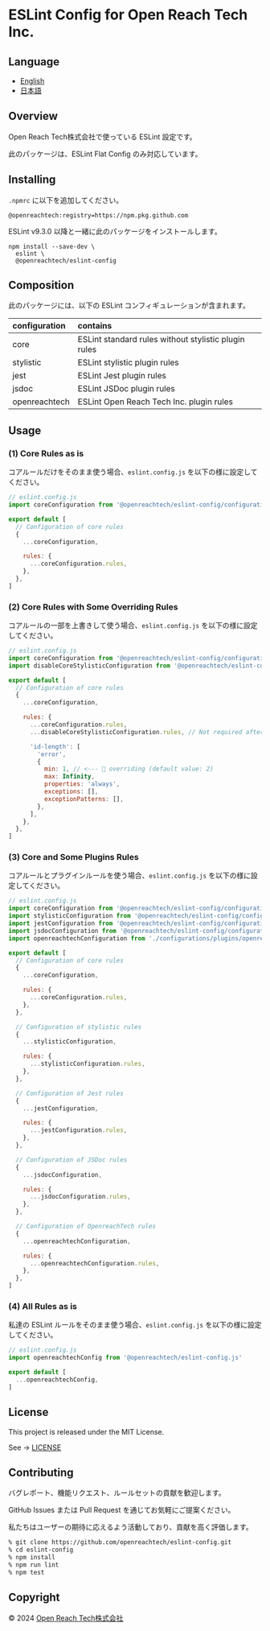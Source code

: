 # ESLint Config for Open Reach Tech Inc.

## Language

* [English](./README.md)
* [日本語](./README.ja.md)

## Overview

Open Reach Tech株式会社で使っている ESLint 設定です。

此のパッケージは、ESLint Flat Config のみ対応しています。

## Installing

`.npmrc` に以下を追加してください。

```
@openreachtech:registry=https://npm.pkg.github.com
```

ESLint v9.3.0 以降と一緒に此のパッケージをインストールします。

```
npm install --save-dev \
  eslint \
  @openreachtech/eslint-config
```

## Composition

此のパッケージには、以下の ESLint コンフィギュレーションが含まれます。

| configuration | contains |
| :-- | :-- |
| core | ESLint standard rules without stylistic plugin rules |
| stylistic | ESLint stylistic plugin rules |
| jest | ESLint Jest plugin rules |
| jsdoc | ESLint JSDoc plugin rules |
| openreachtech | ESLint Open Reach Tech Inc. plugin rules |

##  Usage

### (1) Core Rules as is

コアルールだけをそのまま使う場合、`eslint.config.js` を以下の様に設定してください。

```js
// eslint.config.js
import coreConfiguration from '@openreachtech/eslint-config/configurations/core.js'

export default [
  // Configuration of core rules
  {
    ...coreConfiguration,

    rules: {
      ...coreConfiguration.rules,
    },
  },
]
```

### (2) Core Rules with Some Overriding Rules

コアルールの一部を上書きして使う場合、`eslint.config.js` を以下の様に設定してください。


```js
// eslint.config.js
import coreConfiguration from '@openreachtech/eslint-config/configurations/core.js'
import disableCoreStylisticConfiguration from '@openreachtech/eslint-config/configurations/disableCoreStylistic.js'

export default [
  // Configuration of core rules
  {
    ...coreConfiguration,

    rules: {
      ...coreConfiguration.rules,
      ...disableCoreStylisticConfiguration.rules, // Not required after v10.

      'id-length': [
        'error',
        {
          min: 1, // <--- 👀 overriding (default value: 2)
          max: Infinity,
          properties: 'always',
          exceptions: [],
          exceptionPatterns: [],
        },
      ],
    },
  },
]
```

### (3) Core and Some Plugins Rules

コアルールとプラグインルールを使う場合、`eslint.config.js` を以下の様に設定してください。

```js
// eslint.config.js
import coreConfiguration from '@openreachtech/eslint-config/configurations/core.js'
import stylisticConfiguration from '@openreachtech/eslint-config/configurations/plugins/stylistic.js'
import jestConfiguration from '@openreachtech/eslint-config/configurations/plugins/jest.js'
import jsdocConfiguration from '@openreachtech/eslint-config/configurations/plugins/jsdoc.js'
import openreachtechConfiguration from './configurations/plugins/openreachtech.js'

export default [
  // Configuration of core rules
  {
    ...coreConfiguration,

    rules: {
      ...coreConfiguration.rules,
    },
  },

  // Configuration of stylistic rules
  {
    ...stylisticConfiguration,

    rules: {
      ...stylisticConfiguration.rules,
    },
  },

  // Configuration of Jest rules
  {
    ...jestConfiguration,

    rules: {
      ...jestConfiguration.rules,
    },
  },

  // Configuration of JSDoc rules
  {
    ...jsdocConfiguration,

    rules: {
      ...jsdocConfiguration.rules,
    },
  },

  // Configuration of OpenreachTech rules
  {
    ...openreachtechConfiguration,

    rules: {
      ...openreachtechConfiguration.rules,
    },
  },
]
```

### (4) All Rules as is

私達の ESLint ルールをそのまま使う場合、`eslint.config.js` を以下の様に設定してください。

```js
// eslint.config.js
import openreachtechConfig from '@openreachtech/eslint-config.js'

export default [
  ...openreachtechConfig,
]
```

## License

This project is released under the MIT License.

See → [LICENSE](./LICENSE)

## Contributing

バグレポート、機能リクエスト、ルールセットの貢献を歓迎します。

GitHub Issues または Pull Request を通じてお気軽にご提案ください。

私たちはユーザーの期待に応えるよう活動しており、貢献を高く評価します。

```sh
% git clone https://github.com/openreachtech/eslint-config.git
% cd eslint-config
% npm install
% npm run lint
% npm test
```

## Copyright

© 2024 [Open Reach Tech株式会社](https://openreach.tech)
